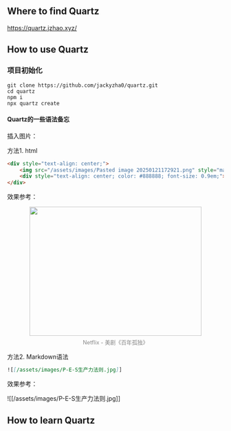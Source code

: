 ## Where to find Quartz

https://quartz.jzhao.xyz/

## How to use Quartz

### 项目初始化

```
git clone https://github.com/jackyzha0/quartz.git
cd quartz
npm i
npx quartz create
```

#### Quartz的一些语法备忘

插入图片：

方法1. html
```html
<div style="text-align: center;">
	<img src="/assets/images/Pasted image 20250121172921.png" style="max-width: 100%; height: auto; margin-bottom: 5px;" />
	<div style="text-align: center; color: #888888; font-size: 0.9em;">Netflix - 美剧《百年孤独》</div>
</div>
```

效果参考：

<div style="text-align: center;">
	<img src="/assets/images/Pasted image 20250121172921.png" style="width: 400px; height: 300px; margin-bottom: 5px;" />
	<div style="text-align: center; color: #888888; font-size: 0.9em;">Netflix - 美剧《百年孤独》</div>
</div>

方法2. Markdown语法

```Markdown
![[/assets/images/P-E-S生产力法则.jpg]]
```

效果参考：

![[/assets/images/P-E-S生产力法则.jpg]]
## How to learn Quartz

